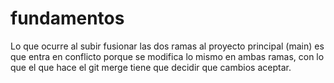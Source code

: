# fundamentos
Lo que ocurre al subir fusionar las dos ramas al proyecto principal (main) es que entra en conflicto porque se modifica lo mismo en ambas ramas, con lo que el que hace el git merge tiene que decidir que cambios aceptar.